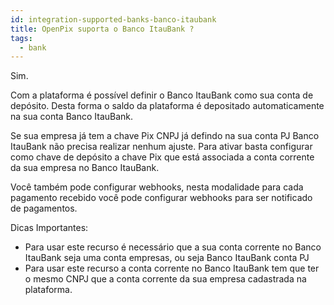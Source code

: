 ```yaml
---
id: integration-supported-banks-banco-itaubank
title: OpenPix suporta o Banco ItauBank ?
tags:
  - bank
---
```


Sim.

Com a plataforma é possível definir o Banco ItauBank como sua conta de depósito. Desta forma o saldo da plataforma é depositado automaticamente na sua conta Banco ItauBank.

Se sua empresa já tem a chave Pix CNPJ já defindo na sua conta PJ Banco ItauBank não precisa realizar nenhum ajuste. Para ativar basta configurar como chave de depósito a chave Pix que está associada a conta corrente da sua empresa no Banco ItauBank.

Você também pode configurar webhooks, nesta modalidade para cada pagamento recebido você pode configurar webhooks para ser notificado de pagamentos.

Dicas Importantes:

- Para usar este recurso é necessário que a sua conta corrente no Banco ItauBank seja uma conta empresas, ou seja Banco ItauBank conta PJ
- Para usar este recurso a conta corrente no Banco ItauBank tem que ter o mesmo CNPJ que a conta corrente da sua empresa cadastrada na plataforma.
